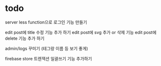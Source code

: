 # todo

server less function으로 로그인 기능 만들기

edit post에 title 수정 기능 추가 하기
edit post에 svg 추가 or 삭제 기능
edit post에 delete 기능 추가 하기


admin/logs 꾸미기 (테그랑 이름 등 보기 좋게)

firebase store 트렌잭션 일괄쓰기 기능 추가하기 